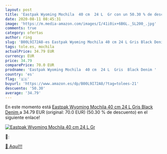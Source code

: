 ```yaml
---
layout: post
title: 'Eastpak Wyoming Mochila  40 cm  24 L  Gr con un 50.30 % de descuento'
date: 2020-08-11 08:45:31
image: 'https://m.media-amazon.com/images/I/41i0ix+6B6L._SL200_.jpg'
comments: true
category: ofertas
author: ring
slug: 'B00L9I72A8-es Eastpak Wyoming Mochila 40 cm 24 L Gris Black Denim'
tags: tole.es, mochila
actualPrice: 34.79 EUR
currency: EUR
price: 34.79
comparePrice: 70.0 EUR
prodname: 'Eastpak Wyoming Mochila  40 cm  24 L  Gris  Black Denim '
country: 'es'
flag: '🇪🇸'
buyurl: 'https://www.amazon.es/dp/B00L9I72A8/?tag=tolees-21'
descuento: '50.30'
average: '34.79'
---
```


En este momento está [Eastpak Wyoming Mochila  40 cm  24 L  Gris  Black Denim ](https://www.amazon.es/dp/B00L9I72A8/?tag=tolees-21) a 34.79 EUR (original: 70.0 EUR) (50.30 %  de descuento) en el siguiente enlace!

[![Eastpak Wyoming Mochila  40 cm  24 L  Gr](https://m.media-amazon.com/images/I/41i0ix+6B6L._SL200_.jpg)](https://www.amazon.es/dp/B00L9I72A8/?tag=tolees-21)

🔎:


[🛒 Aquí!!!](https://www.amazon.es/dp/B00L9I72A8/?tag=tolees-21)
